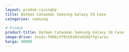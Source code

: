 ```yaml
---
layout: produk-casinghp
title: Batman Catwoman Samsung Galaxy S9 Case
categories: samsung

# Produk
product-title: Batman Catwoman Samsung Galaxy S9 Case
image-drive: 1nu2n-fHO6c5f0tb9iHJsH2DG7fglarau
harga: 90000
---
```


